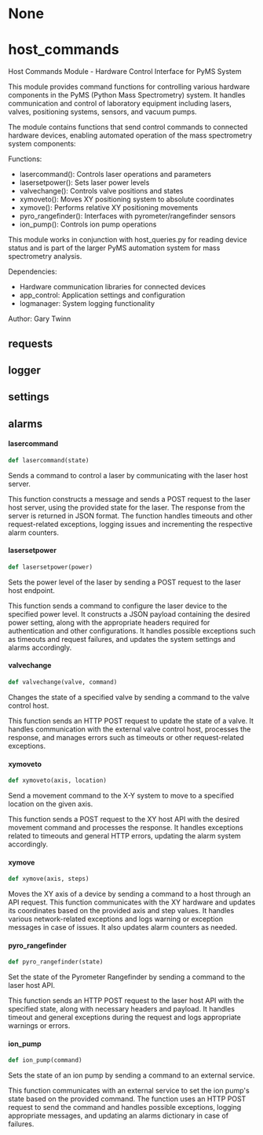 # None

<a id="host_commands"></a>

# host\_commands

Host Commands Module - Hardware Control Interface for PyMS System

This module provides command functions for controlling various hardware components
in the PyMS (Python Mass Spectrometry) system. It handles communication and control
of laboratory equipment including lasers, valves, positioning systems, sensors,
and vacuum pumps.

The module contains functions that send control commands to connected hardware devices,
enabling automated operation of the mass spectrometry system components:

Functions:
- lasercommand(): Controls laser operations and parameters
- lasersetpower(): Sets laser power levels
- valvechange(): Controls valve positions and states
- xymoveto(): Moves XY positioning system to absolute coordinates
- xymove(): Performs relative XY positioning movements
- pyro_rangefinder(): Interfaces with pyrometer/rangefinder sensors
- ion_pump(): Controls ion pump operations

This module works in conjunction with host_queries.py for reading device status
and is part of the larger PyMS automation system for mass spectrometry analysis.

Dependencies:
- Hardware communication libraries for connected devices
- app_control: Application settings and configuration
- logmanager: System logging functionality

Author: Gary Twinn

<a id="host_commands.requests"></a>

## requests

<a id="host_commands.logger"></a>

## logger

<a id="host_commands.settings"></a>

## settings

<a id="host_commands.alarms"></a>

## alarms

<a id="host_commands.lasercommand"></a>

#### lasercommand

```python
def lasercommand(state)
```

Sends a command to control a laser by communicating with the laser host server.

This function constructs a message and sends a POST request to the laser host
server, using the provided state for the laser. The response from the server is
returned in JSON format. The function handles timeouts and other request-related
exceptions, logging issues and incrementing the respective alarm counters.

<a id="host_commands.lasersetpower"></a>

#### lasersetpower

```python
def lasersetpower(power)
```

Sets the power level of the laser by sending a POST request to the laser host endpoint.

This function sends a command to configure the laser device to the specified power level.
It constructs a JSON payload containing the desired power setting, along with the appropriate
headers required for authentication and other configurations. It handles possible exceptions
such as timeouts and request failures, and updates the system settings and alarms accordingly.

<a id="host_commands.valvechange"></a>

#### valvechange

```python
def valvechange(valve, command)
```

Changes the state of a specified valve by sending a command to the valve
control host.

This function sends an HTTP POST request to update the state of a valve. It
handles communication with the external valve control host, processes the
response, and manages errors such as timeouts or other request-related
exceptions.

<a id="host_commands.xymoveto"></a>

#### xymoveto

```python
def xymoveto(axis, location)
```

Send a movement command to the X-Y system to move to a specified location on the given axis.

This function sends a POST request to the XY host API with the desired movement command
and processes the response. It handles exceptions related to timeouts and general HTTP
errors, updating the alarm system accordingly.

<a id="host_commands.xymove"></a>

#### xymove

```python
def xymove(axis, steps)
```

Moves the XY axis of a device by sending a command to a host through an API
request. This function communicates with the XY hardware and updates its
coordinates based on the provided axis and step values. It handles various
network-related exceptions and logs warning or exception messages in case
of issues. It also updates alarm counters as needed.

<a id="host_commands.pyro_rangefinder"></a>

#### pyro\_rangefinder

```python
def pyro_rangefinder(state)
```

Set the state of the Pyrometer Rangefinder by sending a command to the laser host API.

This function sends an HTTP POST request to the laser host API with the specified state,
along with necessary headers and payload. It handles timeout and general exceptions during
the request and logs appropriate warnings or errors.

<a id="host_commands.ion_pump"></a>

#### ion\_pump

```python
def ion_pump(command)
```

Sets the state of an ion pump by sending a command to an external service.

This function communicates with an external service to set the ion pump's
state based on the provided command. The function uses an HTTP POST request
to send the command and handles possible exceptions, logging appropriate
messages, and updating an alarms dictionary in case of failures.

